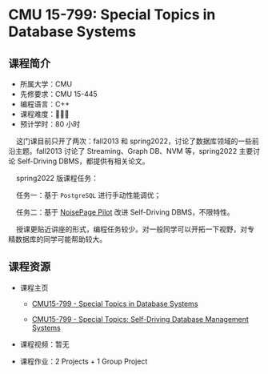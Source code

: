# CMU 15-799: Special Topics in Database Systems

## 课程简介

- 所属大学：CMU
- 先修要求：CMU 15-445
- 编程语言：C++
- 课程难度：🌟🌟🌟
- 预计学时：80 小时

    这门课目前只开了两次：fall2013 和 spring2022，讨论了数据库领域的一些前沿主题。fall2013 讨论了 Streaming、Graph DB、NVM 等，spring2022 主要讨论 Self-Driving DBMS，都提供有相关论文。

    spring2022 版课程任务：

    任务一：基于 `PostgreSQL` 进行手动性能调优；

    任务二：基于 [NoisePage Pilot](https://github.com/cmu-db/noisepage-pilot) 改进 Self-Driving DBMS，不限特性。

    授课更贴近讲座的形式，编程任务较少。对一般同学可以开拓一下视野，对专精数据库的同学可能帮助较大。

## 课程资源

- 课程主页
  
  - [CMU15-799 - Special Topics in Database Systems](https://15799.courses.cs.cmu.edu/fall2013)
    
  - [CMU15-799 - Special Topics: Self-Driving Database Management Systems](https://15799.courses.cs.cmu.edu/spring2022/)
    
- 课程视频：暂无
  
- 课程作业：2 Projects + 1 Group Project
